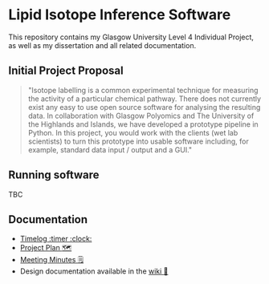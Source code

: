 # Lipid Isotope Inference Software
This repository contains my Glasgow University Level 4 Individual Project, as well as my dissertation and all related documentation.
## Initial Project Proposal
> "Isotope labelling is a common experimental technique for measuring the activity of a particular chemical pathway. There does not currently exist any easy to use open source software for analysing the resulting data. In collaboration with Glasgow Polyomics and The University of the Highlands and Islands, we have developed a prototype pipeline in Python. In this project, you would work with the clients (wet lab scientists) to turn this prototype into usable software including, for example, standard data input / output and a GUI."

## Running software
TBC

## Documentation
 - [Timelog :timer :clock:](https://github.com/MarcElrick/level-4-individual-project/blob/master/timelog.md)
 - [Project Plan :world_map:](https://github.com/MarcElrick/level-4-individual-project/blob/master/plan.md)
 - [Meeting Minutes :spiral_notepad:](https://github.com/MarcElrick/level-4-individual-project/blob/master/meetingminutes.md)
 - Design documentation available in the [wiki :open_book:](https://github.com/MarcElrick/level-4-individual-project/wiki)
